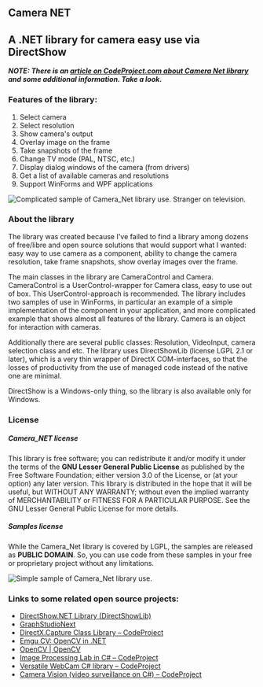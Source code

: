 Camera NET
----------
A .NET library for camera easy use via DirectShow
----------

_**NOTE: There is an [article on CodeProject.com about Camera Net library](http://www.codeproject.com/Articles/671407/Camera_Net-Library "Article about Camera_Net Library on CodeProject") and some additional information. Take a look.**_

### Features of the library:
1. Select camera
2. Select resolution
3. Show camera's output
4. Overlay image on the frame
5. Take snapshots of the frame
6. Change TV mode (PAL, NTSC, etc.)
7. Display dialog windows of the camera (from drivers)
8. Get a list of available cameras and resolutions
9. Support WinForms and WPF applications

![Complicated sample of Camera_Net library use. Stranger on television.](https://raw.github.com/free5lot/Camera_Net/master/screenshots/CameraControlTool_sample_screenshot.png "Complicated sample of Camera_Net library use. Stranger on television.")

### About the library
The library was created because I've failed to find a library among dozens of free/libre and open source solutions that would support what I wanted: easy way to use camera as a component, ability to change the camera resolution, take frame snapshots, show overlay images over the frame.

The main classes in the library are CameraControl and Camera.
CameraControl is a UserControl-wrapper for Camera class, easy to use out of box. This UserControl-approach is recommended.
The library includes two samples of use in WinForms, in particular an example of a simple implementation of the component in your application, and more complicated example that shows almost all features of the library. 
Camera is an object for interaction with cameras.

Additionally there are several public classes: Resolution, VideoInput, camera selection class and etc. 
The library uses DirectShowLib (license LGPL 2.1 or later), which is a very thin wrapper of DirectX COM-interfaces, so that the losses of productivity from the use of managed code instead of the native one are minimal.

DirectShow is a Windows-only thing, so the library is also available only for Windows.

### License
##### Camera_NET license
This library is free software; you can redistribute it and/or modify it under the terms of the **GNU Lesser General Public License** as published by the Free Software Foundation; either version 3.0 of the License, or (at your option) any later version.
This library is distributed in the hope that it will be useful, but WITHOUT ANY WARRANTY; without even the implied warranty of MERCHANTABILITY or FITNESS FOR A PARTICULAR PURPOSE. See the GNU Lesser General Public License for more details.
##### Samples license
While the Camera_Net library is covered by LGPL, the samples are released as **PUBLIC DOMAIN**.
So, you can use code from these samples in your  free or proprietary project without any limitations.

![Simple sample of Camera_Net library use.](https://raw.github.com/free5lot/Camera_Net/master/screenshots/Simple_sample_screenshot.png "Simple sample of Camera_Net library use.")

### Links to some related open source projects:
- [DirectShow.NET Library (DirectShowLib)](https://sourceforge.net/projects/directshownet/)
- [GraphStudioNext](https://github.com/cplussharp/graph-studio-next)
- [DirectX.Capture Class Library –  CodeProject](https://www.codeproject.com/Articles/3566/DirectX-Capture-Class-Library)
- [Emgu CV: OpenCV in .NET](https://www.emgu.com/wiki/index.php/Main_Page)
- [OpenCV | OpenCV](https://opencv.org/)
- [Image Processing Lab in C# –  CodeProject](https://www.codeproject.com/Articles/9727/Image-Processing-Lab-in-C)
- [Versatile WebCam C# library –  CodeProject](https://www.codeproject.com/Articles/125478/Versatile-WebCam-C-library)
- [Camera Vision (video surveillance on C#) –  CodeProject](https://www.codeproject.com/Articles/15537/Camera-Vision-video-surveillance-on-C)
